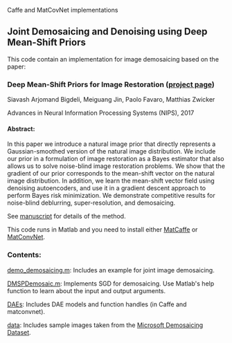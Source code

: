 Caffe and MatCovNet implementations 
## Joint Demosaicing and Denoising using Deep Mean-Shift Priors

This code contain an implementation for image demosaicing based on the paper:

### Deep Mean-Shift Priors for Image Restoration ([project page](http://home.inf.unibe.ch/~bigdeli/DMSPrior.html))

Siavash Arjomand Bigdeli, Meiguang Jin, Paolo Favaro, Matthias Zwicker

Advances in Neural Information Processing Systems (NIPS), 2017

#### Abstract:
In this paper we introduce a natural image prior that directly represents a Gaussian-smoothed version of the natural image distribution. We include our prior in a formulation of image restoration as a Bayes estimator that also allows us to solve noise-blind image restoration problems. We show that the gradient of our prior corresponds to the mean-shift vector on the natural image distribution. In addition, we learn the mean-shift vector field using denoising autoencoders, and use it in a gradient descent approach to perform Bayes risk minimization. We demonstrate competitive results for noise-blind deblurring, super-resolution, and demosaicing.


See [manuscript](https://arxiv.org/pdf/1709.03749) for details of the method.


This code runs in Matlab and you need to install either
[MatCaffe](http://caffe.berkeleyvision.org) or
[MatConvNet](http://www.vlfeat.org/matconvnet/).
### Contents:

[demo_demosaicing.m](https://github.com/germanftv/DMSP-demosaicing/blob/master/demo_demosaicing.m): Includes an example for joint image demosaicing.

[DMSPDemosaic.m](https://github.com/germanftv/DMSP-demosaicing/blob/master/DMSPDemosaic.m): Implements SGD for demosaicing. Use Matlab's help function to learn about the input and output arguments.

[DAEs](https://github.com/germanftv/DMSP-demosaicing/tree/master/DAEs): Includes DAE models and function handles (in Caffe and matconvnet).

[data](https://github.com/germanftv/DMSP-demosaicing/tree/master/data): Includes sample images taken from the [Microsoft Demosaicing Dataset](https://www.microsoft.com/en-us/download/details.aspx?id=52535).

